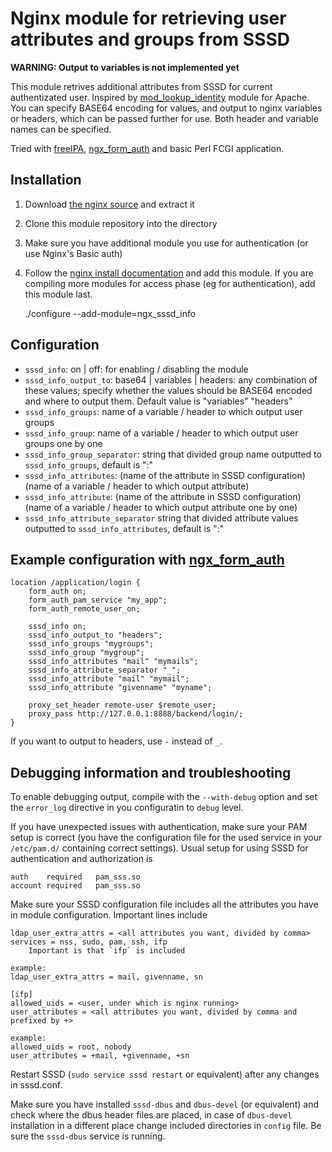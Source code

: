 Nginx module for retrieving user attributes and groups from SSSD
================================================================

**WARNING: Output to variables is not implemented yet**

This module retrives additional attributes from SSSD for current authentizated
user. Inspired by [mod_lookup_identity](https://fedorapeople.org/cgit/adelton/public_git/mod_lookup_identity.git/) module for Apache.
You can specify BASE64 encoding for values, and output to nginx variables or
headers, which can be passed further for use. Both header and variable names
can be specified.

Tried with [freeIPA](http://www.freeipa.org/page/Main_Page),
[ngx_form_auth](https://github.com/veruu/ngx_form_auth/) and basic Perl FCGI application.


Installation
------------

1. Download [the nginx source](http://www.nginx.org/en/download.html) and extract it
1. Clone this module repository into the directory
1. Make sure you have additional module you use for authentication (or use Nginx's Basic auth)
1. Follow the [nginx install documentation](http://nginx.org/en/docs/install.html) and add this module. If you are compiling more modules for access phase (eg for authentication), add this module last.

    ./configure --add-module=ngx_sssd_info


Configuration
-------------
* `sssd_info`: on | off: for enabling / disabling the module
* `sssd_info_output_to`: base64 | variables | headers: any combination of these values; specify whether the values should be BASE64 encoded and where to output them. Default value is "variables" "headers"
* `sssd_info_groups`: name of a variable / header to which output user groups
* `sssd_info_group`: name of a variable / header to which output user groups one by one
* `sssd_info_group_separator`: string that divided group name outputted to `sssd_info_groups`, default is ":"
* `sssd_info_attributes`: (name of the attribute in SSSD configuration) (name of a variable / header to which output attribute)
* `sssd_info_attribute`: (name of the attribute in SSSD configuration) (name of a variable / header to which output attribute one by one)
* `sssd_info_attribute_separator` string that divided attribute values outputted to `sssd_info_attributes`, default is ":"


Example configuration with [ngx_form_auth](https://github.com/veruu/ngx_form_auth/)
------------------------------------------

    location /application/login {
        form_auth on;
        form_auth_pam_service "my_app";
        form_auth_remote_user_on;

        sssd_info on;
        sssd_info_output_to "headers";
        sssd_info_groups "mygroups";
        sssd_info_group "mygroup";
        sssd_info_attributes "mail" "mymails";
        sssd_info_attribute_separator "_";
        sssd_info_attribute "mail" "mymail";
        sssd_info_attribute "givenname" "myname";

        proxy_set_header remote-user $remote_user;
        proxy_pass http://127.0.0.1:8888/backend/login/;
    }

If you want to output to headers, use `-` instead of `_`.


Debugging information and troubleshooting
-----------------------------------------

To enable debugging output, compile with the `--with-debug` option and set the
`error_log` directive in you configuratin to `debug` level.

If you have unexpected issues with authentication, make sure your PAM setup is
correct (you have the configuration file for the used service in your
`/etc/pam.d/` containing correct settings). Usual setup for using SSSD for
authentication and authorization is

    auth    required   pam_sss.so
    account required   pam_sss.so

Make sure your SSSD configuration file includes all the attributes you have in
module configuration. Important lines include

    ldap_user_extra_attrs = <all attributes you want, divided by comma>
    services = nss, sudo, pam, ssh, ifp
        Important is that `ifp` is included

    example: 
    ldap_user_extra_attrs = mail, givenname, sn

    [ifp]
    allowed_uids = <user, under which is nginx running>
    user_attributes = <all attributes you want, divided by comma and prefixed by +>

    example:
    allowed_uids = root, nobody
    user_attributes = +mail, +givenname, +sn

Restart SSSD (`sudo service sssd restart` or equivalent) after any changes in sssd.conf.

Make sure you have installed `sssd-dbus` and `dbus-devel` (or equivalent) and check
where the dbus header files are placed, in case of `dbus-devel` installation in a different
place change included directories in `config` file. Be sure the `sssd-dbus` service is running.
